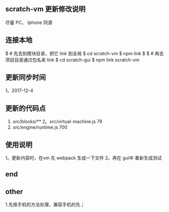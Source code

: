 ## scratch-vm 更新修改说明
尽量 PC， Iphone 同源

## 连接本地
$ # 先去到模块目录，把它 link 到全局
$ cd scratch-vm
$ npm link
$
$ # 再去项目目录通过包名来 link
$ cd scratch-gui
$ npm link scratch-vm


## 更新同步时间
1。2017-12-4

## 更新的代码点

1. src/blocks/**
2。src/virtual-machine.js    79
3. src/engine/runtime.js     700

## 使用说明
1。更新内容时，在vm 先 webpack 生成一下文件
2。再在 gui中 重新生成测试

## end

## other
1.先按手机的方法处理，兼容手机的先；




## 
